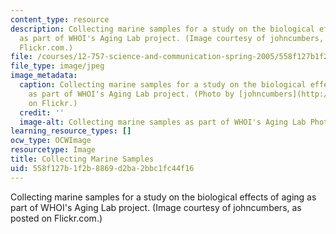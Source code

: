 ```yaml
---
content_type: resource
description: Collecting marine samples for a study on the biological effects of aging
  as part of WHOI's Aging Lab project. (Image courtesy of johncumbers, as posted on
  Flickr.com.)
file: /courses/12-757-science-and-communication-spring-2005/558f127b1f2b8869d2ba2bbc1fc44f16_12-757s05.jpg
file_type: image/jpeg
image_metadata:
  caption: Collecting marine samples for a study on the biological effects of aging
    as part of WHOI's Aging Lab project. (Photo by [johncumbers](http://www.flickr.com/people/cumbers/)
    on Flickr.)
  credit: ''
  image-alt: Collecting marine samples as part of WHOI's Aging Lab Photo.
learning_resource_types: []
ocw_type: OCWImage
resourcetype: Image
title: Collecting Marine Samples
uid: 558f127b-1f2b-8869-d2ba-2bbc1fc44f16
---
```

Collecting marine samples for a study on the biological effects of aging as part of WHOI's Aging Lab project. (Image courtesy of johncumbers, as posted on Flickr.com.)

